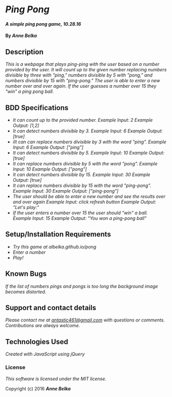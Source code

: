 # _Ping Pong_

#### _A simple ping pong game, 10.28.16_

#### By _**Anne Belka**_

## Description

_This is a webpage that plays ping-ping with the user based on a number provided by the user. It will count up to the given number replacing numbers divisible by three with "ping," numbers divisible by 5 with "pong," and numbers divisible by 15 with "ping-pong." The user is able to enter a new number over and over again. If the user guesses a number over 15 they "win" a ping pong ball._

## BDD Specifications

* _It can count up to the provided number.
    Example Input: 2
    Example Output: [1,2]_
* _It can detect numbers divisible by 3.
    Example Input: 6
    Example Output: [true]_
* _iIt can can replace numbers divisible by 3 with the word "ping".
    Example Input: 6
    Example Output: ["ping"]_
* _It can detect numbers divisible by 5.
    Example Input: 10
    Example Output: [true]_
* _It can replace numbers divisible by 5 with the word "pong".
    Example Input: 10
    Example Output: ["pong"]_
* _It can detect numbers divisible by 15.
    Example Input: 30
    Example Output: [true]_
* _It can replace numbers divisible by 15 with the word "ping-pong".
    Example Input: 30
    Example Output: ["ping-pong"]_
* _The user should be able to enter a new number and see the results    over and over again
    Example Input: click refresh button
    Example Output: "Let's play:"_
* _If the user enters a number over 15 the user should "win" a ball.
    Example Input: 15
    Example Output: "You won a ping-pong ball"_
## Setup/Installation Requirements

* _Try this game at albelka.github.io/pong_
* _Enter a number_
* _Play!_

## Known Bugs

_If the list of numbers pings and pongs is too long the background image becomes distorted._

## Support and contact details

_Please contact me at antastic461@gmail.com with questions or comments. Contributions are always welcome._

## Technologies Used

_Created with JavaScript using jQuery_

### License

*This software is licensed under the MIT license.*

Copyright (c) 2016 **_Anne Belka_**
